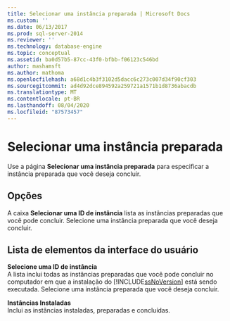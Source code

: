 ```yaml
---
title: Selecionar uma instância preparada | Microsoft Docs
ms.custom: ''
ms.date: 06/13/2017
ms.prod: sql-server-2014
ms.reviewer: ''
ms.technology: database-engine
ms.topic: conceptual
ms.assetid: ba0d57b5-87cc-43f0-bfbb-f06123c546bd
author: mashamsft
ms.author: mathoma
ms.openlocfilehash: a68d1c4b3f3102d5dacc6c273c007d34f90cf303
ms.sourcegitcommit: ad4d92dce894592a259721a1571b1d8736abacdb
ms.translationtype: MT
ms.contentlocale: pt-BR
ms.lasthandoff: 08/04/2020
ms.locfileid: "87573457"
---
```

# <a name="select-a-prepared-instance"></a>Selecionar uma instância preparada
  Use a página **Selecionar uma instância preparada** para especificar a instância preparada que você deseja concluir.  
  
## <a name="options"></a>Opções  
 A caixa **Selecionar uma ID de instância** lista as instâncias preparadas que você pode concluir. Selecione uma instância preparada que você deseja concluir.  
  
## <a name="ui-element-list"></a>Lista de elementos da interface do usuário  
 **Selecione uma ID de instância**  
 A lista inclui todas as instâncias preparadas que você pode concluir no computador em que a instalação do [!INCLUDE[ssNoVersion](../../includes/ssnoversion-md.md)] está sendo executada. Selecione uma instância preparada que você deseja concluir.  
  
 **Instâncias Instaladas**  
 Inclui as instâncias instaladas, preparadas e concluídas.  
  
  
